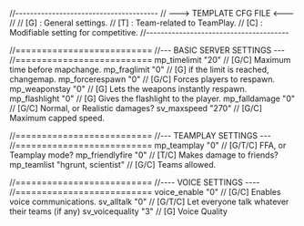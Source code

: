 //---------------------------------------
// 	  ---> TEMPLATE CFG FILE <---
//
// [G]	: General settings.
// [T] 	: Team-related to TeamPlay.
// [C] 	: Modifiable setting for competitive.
//---------------------------------------

//==========================
//--- BASIC SERVER SETTINGS ---
//==========================
mp_timelimit 	"20"						// [G/C] Maximum time before mapchange.
mp_fraglimit	 "0"						// [G] if the limit is reached, changemap.
mp_forcerespawn	 "0"						// [G/C] Forces players to respawn.
mp_weaponstay	 "0"						// [G] Lets the weapons instantly respawn.
mp_flashlight	 "0"						// [G] Gives the flashlight to the player.
mp_falldamage	 "0"						// [G/C] Normal, or Realistic damages?
sv_maxspeed	   "270"						// [G/C] Maximum capped speed.

//==========================
//--- TEAMPLAY SETTINGS ---
//==========================
mp_teamplay 	"0"							// [G/T/C] FFA, or Teamplay mode?
mp_friendlyfire	"0"							// [T/C] Makes damage to friends?
mp_teamlist 	"hgrunt, scientist"			// [G/C] Teams allowed.

//==========================
//---- VOICE SETTINGS ----
//==========================
voice_enable	"0"							// [G/C] Enables voice communications.
sv_alltalk		"0"							// [G/T/C] Let everyone talk whatever their teams (if any)
sv_voicequality	"3"							// [G] Voice Quality 